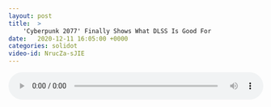 ```yaml
---
layout: post
title:  >
    'Cyberpunk 2077' Finally Shows What DLSS Is Good For
date:   2020-12-11 16:05:00 +0000
categories: solidot
video-id: NrucZa-sJIE
---
```


<audio src="/assets/5602333d130eae1986bc445ce73bce97.mp3" style="width: 100%;" controls></audio>

